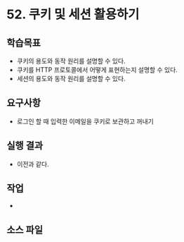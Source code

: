# 52. 쿠키 및 세션 활용하기

## 학습목표

- 쿠키의 용도와 동작 원리를 설명할 수 있다.
- 쿠키를 HTTP 프로토콜에서 어떻게 표현하는지 설명할 수 있다. 
- 세션의 용도와 동작 원리를 설명할 수 있다.

## 요구사항

- 로그인 할 때 입력한 이메일을 쿠키로 보관하고 꺼내기

## 실행 결과

- 이전과 같다.

## 작업

- 

## 소스 파일

